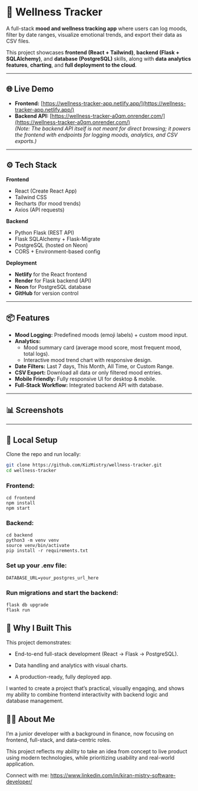 # 🧠 Wellness Tracker

A full-stack **mood and wellness tracking app** where users can log moods, filter by date ranges, visualize emotional trends, and export their data as CSV files.

This project showcases **frontend (React + Tailwind)**, **backend (Flask + SQLAlchemy)**, and **database (PostgreSQL)** skills, along with **data analytics features**, **charting**, and **full deployment to the cloud**.

---

## 🌐 Live Demo

- **Frontend:** [https://wellness-tracker-app.netlify.app/](https://wellness-tracker-app.netlify.app/)
- **Backend API:** [https://wellness-tracker-a0qm.onrender.com/](https://wellness-tracker-a0qm.onrender.com/)  
  *(Note: The backend API itself is not meant for direct browsing; it powers the frontend with endpoints for logging moods, analytics, and CSV exports.)*

---

## ⚙️ Tech Stack

**Frontend**
- React (Create React App)
- Tailwind CSS
- Recharts (for mood trends)
- Axios (API requests)

**Backend**
- Python Flask (REST API)
- Flask SQLAlchemy + Flask-Migrate
- PostgreSQL (hosted on Neon)
- CORS + Environment-based config

**Deployment**
- **Netlify** for the React frontend
- **Render** for Flask backend (API)
- **Neon** for PostgreSQL database
- **GitHub** for version control

---

## 📦 Features

- **Mood Logging:** Predefined moods (emoji labels) + custom mood input.
- **Analytics:**  
  - Mood summary card (average mood score, most frequent mood, total logs).
  - Interactive mood trend chart with responsive design.
- **Date Filters:** Last 7 days, This Month, All Time, or Custom Range.
- **CSV Export:** Download all data or only filtered mood entries.
- **Mobile Friendly:** Fully responsive UI for desktop & mobile.
- **Full-Stack Workflow:** Integrated backend API with database.

---

## 📊 Screenshots



---

## 🔧 Local Setup

Clone the repo and run locally:

```bash
git clone https://github.com/KizMistry/wellness-tracker.git
cd wellness-tracker
```
### Frontend:
```
cd frontend
npm install
npm start
```
### Backend:
```
cd backend
python3 -m venv venv
source venv/bin/activate
pip install -r requirements.txt
```
### Set up your .env file:
```
DATABASE_URL=your_postgres_url_here
```
### Run migrations and start the backend:
```
flask db upgrade
flask run
```
## 🧠 Why I Built This
This project demonstrates:

- End-to-end full-stack development (React → Flask → PostgreSQL).

- Data handling and analytics with visual charts.

- A production-ready, fully deployed app.

I wanted to create a project that’s practical, visually engaging, and shows my ability to combine frontend interactivity with backend logic and database management.

## 👨‍💻 About Me
I’m a junior developer with a background in finance, now focusing on frontend, full-stack, and data-centric roles.

This project reflects my ability to take an idea from concept to live product using modern technologies, while prioritizing usability and real-world application.

Connect with me: https://www.linkedin.com/in/kiran-mistry-software-developer/

